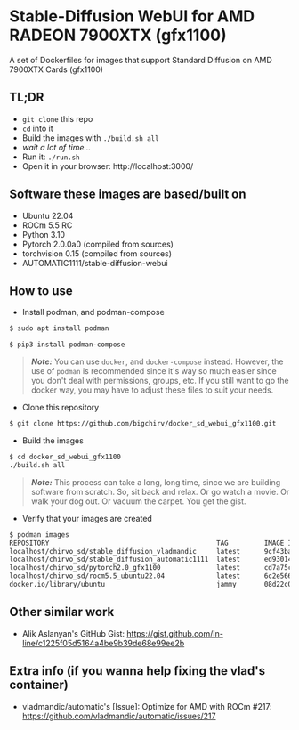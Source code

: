 # Stable-Diffusion WebUI for AMD RADEON 7900XTX (gfx1100) 
A set of Dockerfiles for images that support Standard Diffusion on AMD 7900XTX Cards (gfx1100)

## TL;DR
- `git clone` this repo
- `cd` into it
- Build the images with `./build.sh all`
- _wait a lot of time..._
- Run it: `./run.sh`
- Open it in your browser: http://localhost:3000/


## Software these images are based/built on

- Ubuntu 22.04
- ROCm 5.5 RC
- Python 3.10
- Pytorch 2.0.0a0 (compiled from sources)
- torchvision 0.15 (compiled from sources)
- AUTOMATIC1111/stable-diffusion-webui

## How to use

- Install podman, and podman-compose
```bash
$ sudo apt install podman
```
```bash
$ pip3 install podman-compose
```
  > **_Note:_** You can use `docker`, and `docker-compose` instead. However, the use of `podman` is recommended since it's way so much easier since you don't deal with permissions, groups, etc. If you still want to go the docker way, you may have to adjust these files to suit your needs.

- Clone this repository
```bash
$ git clone https://github.com/bigchirv/docker_sd_webui_gfx1100.git
```
- Build the images
```bash
$ cd docker_sd_webui_gfx1100
./build.sh all
```
>**_Note:_** This process can take a long, long time, since we are building software from scratch. So, sit back and relax. Or go watch a movie. Or walk your dog out. Or vacuum the carpet. You get the gist.

- Verify that your images are created
```bash
$ podman images
REPOSITORY                                          TAG         IMAGE ID      CREATED       SIZE
localhost/chirvo_sd/stable_diffusion_vladmandic     latest      9cf43ba26b30  4 hours ago   26.4 GB
localhost/chirvo_sd/stable_diffusion_automatic1111  latest      ed93014a7725  4 hours ago   26.1 GB
localhost/chirvo_sd/pytorch2.0_gfx1100              latest      cd7a75ca8c84  4 hours ago   24.6 GB
localhost/chirvo_sd/rocm5.5_ubuntu22.04             latest      6c2e56614f6b  5 hours ago   16.9 GB
docker.io/library/ubuntu                            jammy       08d22c0ceb15  7 weeks ago   80.3 MB
```

## Other similar work
- Alik Aslanyan's GitHub Gist: https://gist.github.com/In-line/c1225f05d5164a4be9b39de68e99ee2b


## Extra info (if you wanna help fixing the vlad's container)
- vladmandic/automatic's [Issue]: Optimize for AMD with ROCm #217: https://github.com/vladmandic/automatic/issues/217
